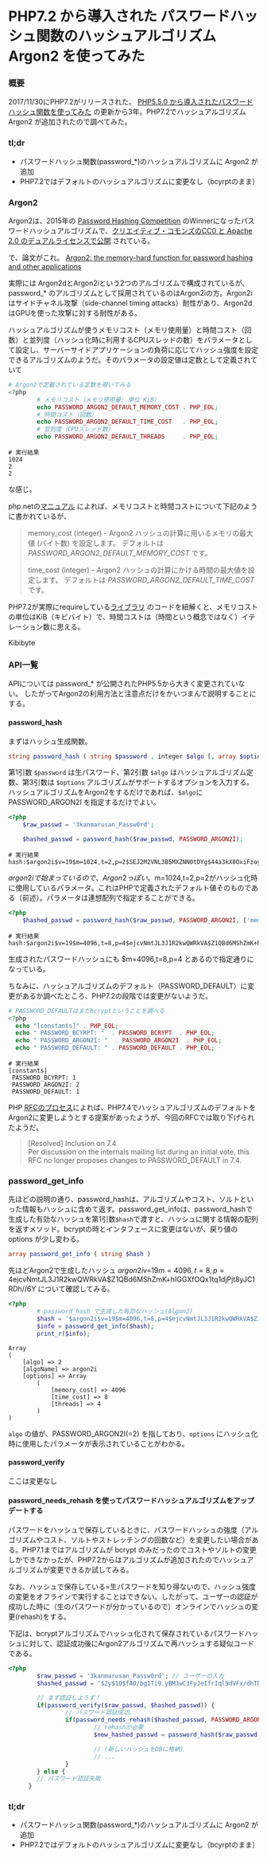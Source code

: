 # PHP7.2 から導入された パスワードハッシュ関数のハッシュアルゴリズム Argon2 を使ってみた


### 概要
2017/11/30にPHP7.2がリリースされた。 [PHP5.5.0 から導入されたパスワードハッシュ関数を使ってみた](http://mikanmarusan.hatenablog.com/entry/2014/02/01/174207) の更新から3年。PHP7.2でハッシュアルゴリズム Argon2 が追加されたので調べてみた。

### tl;dr
- パスワードハッシュ関数(password_*)のハッシュアルゴリズムに Argon2 が追加
- PHP7.2ではデフォルトのハッシュアルゴリズムに変更なし（bcyrptのまま）

###  Argon2

Argon2は、2015年の [Password Hashing Competition](https://password-hashing.net/) のWinnerになったパスワードハッシュアルゴリズムで、[クリエイティブ・コモンズのCC0 と Apache 2.0 のデュアルライセンスで公開](https://github.com/p-h-c/phc-winner-argon2) されている。

で、論文がこれ。
[Argon2: the memory-hard function for password hashing and other
applications](https://password-hashing.net/argon2-specs.pdf)

実際には Argon2dとArgon2iという2つのアルゴリズムで構成されているが、password_* のアルゴリズムとして採用されているのはArgon2iの方。Argon2iはサイドチャネル攻撃（side-channel timing attacks）耐性があり、Argon2dはGPUを使った攻撃に対する耐性がある。

ハッシュアルゴリズムが使うメモリコスト（メモリ使用量）と時間コスト（回数）と並列度（ハッシュ化時に利用するCPUスレッドの数）をパラメータとして設定し、サーバーサイドアプリケーションの負荷に応じてハッシュ強度を設定できるアルゴリズムのようだ。そのパラメータの設定値は定数として定義されていて

```php
# Argon2で定義されている定数を覗いてみる
<?php
        # メモリコスト（メモリ使用量; 単位 KiB）
        echo PASSWORD_ARGON2_DEFAULT_MEMORY_COST . PHP_EOL;
        # 時間コスト（回数）
        echo PASSWORD_ARGON2_DEFAULT_TIME_COST   . PHP_EOL;
        # 並列度（CPUスレッド数）
        echo PASSWORD_ARGON2_DEFAULT_THREADS     . PHP_EOL;
```

```shell
# 実行結果
1024
2
2
```

な感じ。

php.netの[マニュアル](http://php.net/manual/ja/password.constants.php) によれば、メモリコストと時間コストについて下記のように書かれているが、

> memory_cost (integer) - Argon2 ハッシュの計算に用いるメモリの最大値 (バイト数) を設定します。 デフォルトは *PASSWORD_ARGON2_DEFAULT_MEMORY_COST* です。
> 
>time_cost (integer) - Argon2 ハッシュの計算にかける時間の最大値を設定します。 デフォルトは *PASSWORD_ARGON2_DEFAULT_TIME_COST* です。

PHP7.2が実際にrequireしている[ライブラリ](https://github.com/jedisct1/libsodium/tree/master/src/libsodium/crypto_pwhash/argon2) のコードを紐解くと、メモリコストの単位はKiB（キビバイト）で、時間コストは（時間という概念ではなく）イテレーション数に思える。

Kibibyte 

### API一覧

APIについては password_* が公開されたPHP5.5から大きく変更されていない。
したがってArgon2の利用方法と注意点だけをかいつまんで説明することにする。

#### password_hash

まずはハッシュ生成関数。

```php
string password_hash ( string $password , integer $algo [, array $options ] )
```

第1引数 ```$password``` は生パスワード、第2引数 ```$algo``` はハッシュアルゴリズム定数、第3引数は ```$options``` アルゴリズムがサポートするオプションを入力する。ハッシュアルゴリズムをArgon2をするだけであれば、```$algo```に PASSWORD_ARGON2I を指定するだけでよい。

```php
<?php
    $raw_passwd = '3kanmarusan_Passw0rd';

    $hashed_passwd = password_hash($raw_passwd, PASSWORD_ARGON2I);
```

```shell
# 実行結果
hash:$argon2i$v=19$m=1024,t=2,p=2$SEJ2M2VNL3B5MXZNN0tDYg$44a3kX0OxiFzoy4bCtkHnAyy7/TVkvIVU7kdyj8ewCg
```
$argon2iで始まっているので、Argon2っぽい。$m=1024,t=2,p=2がハッシュ化時に使用しているパラメータ。これはPHPで定義されたデフォルト値そのものである（前述）。パラメータは連想配列で指定することができる。

```php
<?php
    $hashed_passwd = password_hash($raw_passwd, PASSWORD_ARGON2I, ['memory_cost' => 4096, 'time_cost' => 8, 'threads' => 4]);
```

```shell
# 実行結果
hash:$argon2i$v=19$m=4096,t=8,p=4$ejcvNmtJL3J1R2kwQWRkVA$Z1QBd6MShZmK+hIGGXfOQx1tq1djPjt8yJC1RDh//6Y
```

生成されたパスワードハッシュにも $m=4096,t=8,p=4 とあるので指定通りになっている。

ちなみに、ハッシュアルゴリズムのデフォルト（PASSWORD_DEFAULT）に変更があるか調べたところ、PHP7.2の段階では変更がないようだ。

```php
# PASSWORD_DEFAULTはまだbcryptということを調べる
<?php
  echo "[constants]" . PHP_EOL;
  echo " PASSWORD_BCYRPT: "  . PASSWORD_BCRYPT  . PHP_EOL;
  echo " PASSWORD_ARGON2I: "  . PASSWORD_ARGON2I  . PHP_EOL;
  echo " PASSWORD_DEFAULT: " . PASSWORD_DEFAULT . PHP_EOL;
```

```shell
# 実行結果
[constants]
 PASSWORD_BCYRPT: 1
 PASSWORD_ARGON2I: 2
 PASSWORD_DEFAULT: 1
```

PHP [RFCのプロセス](https://wiki.php.net/rfc/argon2_password_hash#resolved_inclusion_on_74)によれば、PHP7.4でハッシュアルゴリズムのデフォルトをArgon2に変更しようとする提案があったようが、今回のRFCでは取り下げられたようだ。

> [Resolved] Inclusion on 7.4  
> Per discussion on the internals mailing list during an initial vote, this RFC no longer proposes changes to PASSWORD_DEFAULT in 7.4.

### password_get_info

先ほどの説明の通り、password_hashは、アルゴリズムやコスト、ソルトといった情報もハッシュに含めて返す。password_get_infoは、password_hashで生成した有効なハッシュを第1引数```$hash```で渡すと、ハッシュに関する情報の配列を返すメソッド。bcryptの時とインタフェースに変更はないが、戻り値の options が少し変わる。

```php
array password_get_info ( string $hash )
```

先ほどArgon2で生成したハッシュ $argon2i$v=19$m=4096,t=8,p=4$ejcvNmtJL3J1R2kwQWRkVA$Z1QBd6MShZmK+hIGGXfOQx1tq1djPjt8yJC1RDh//6Y について確認してみる。

```php
<?php
        # password_hash で生成した有効なハッシュ(Algon2) 
        $hash = '$argon2i$v=19$m=4096,t=8,p=4$ejcvNmtJL3J1R2kwQWRkVA$Z1QBd6MShZmK+hIGGXfOQx1tq1djPjt8yJC1RDh//6Y';
        $info = password_get_info($hash);
        print_r($info);
```

```shell
Array
(
    [algo] => 2
    [algoName] => argon2i
    [options] => Array
        (
            [memory_cost] => 4096
            [time_cost] => 8
            [threads] => 4
        )
)
```

```algo``` の値が、PASSWORD_ARGON2I(=2) を指しており、```options``` にハッシュ化時に使用したパラメータが表示されていることがわかる。

#### password_verify

ここは変更なし

#### password_needs_rehash を使ってパスワードハッシュアルゴリズムをアップデートする

パスワードをハッシュで保存しているときに、パスワードハッシュの強度（アルゴリズムやコスト、ソルトやストレッチングの回数など）を変更したい場合がある。PHP7.1まではアルゴリズムが bcrypt のみだったのでコストやソルトの変更しかできなかったが、PHP7.2からはアルゴリズムが追加されたのでハッシュアルゴリズムが変更できるか試してみる。

なお、ハッシュで保存している=生パスワードを知り得ないので、ハッシュ強度の変更をオフラインで実行することはできない。したがって、ユーザーの認証が成功した時に（生のパスワードが分かっているので）オンラインでハッシュの変更(rehash)をする。

下記は、bcryptアルゴリズムでハッシュ化されて保存されているパスワードハッシュに対して、認証成功後にArgon2アルゴリズムで再ハッシュする疑似コードである。

```php
<?php
        $raw_passwd = '3kanmarusan_Passw0rd'; // ユーザーの入力
        $hashed_passwd = '$2y$10$fAO/bg1Ti9.yBM3wC3FyJeIfrIql9dVFx/dhTDZO.FjSSjylRRCLK'; // DBなどから引っ張ってきたもの（これはbcrypyでハッシュ化されている）

        // まず認証しようず！
        if(password_verify($raw_passwd, $hashed_passwd)) {
                // パスワード認証成功。
                if(password_needs_rehash($hashed_passwd, PASSWORD_ARGON2I)) {
                        // rehashが必要
                        $new_hashed_passwd = password_hash($raw_passwd, PASSWORD_ARGON2I);

                        // (新しいハッシュをDBに格納)
                        // ...
                }
        } else {
        // パスワード認証失敗
    　}
```

### tl;dr
- パスワードハッシュ関数(password_*)のハッシュアルゴリズムに Argon2 が追加
- PHP7.2ではデフォルトのハッシュアルゴリズムに変更なし（bcyrptのまま）
